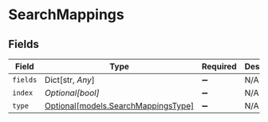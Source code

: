 # SearchMappings


## Fields

| Field                                                                  | Type                                                                   | Required                                                               | Description                                                            |
| ---------------------------------------------------------------------- | ---------------------------------------------------------------------- | ---------------------------------------------------------------------- | ---------------------------------------------------------------------- |
| `fields`                                                               | Dict[str, *Any*]                                                       | :heavy_minus_sign:                                                     | N/A                                                                    |
| `index`                                                                | *Optional[bool]*                                                       | :heavy_minus_sign:                                                     | N/A                                                                    |
| `type`                                                                 | [Optional[models.SearchMappingsType]](../models/searchmappingstype.md) | :heavy_minus_sign:                                                     | N/A                                                                    |